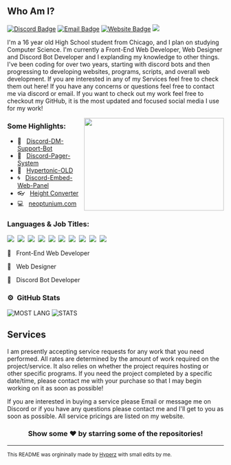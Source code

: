 ## Who Am I?

[![Discord Badge](https://img.shields.io/badge/-Discord-000000?style=flat-square&logo=Discord&logoColor=blue)](https://discord.com/channels/@me/642805037101219871)
[![Email Badge](https://img.shields.io/badge/-Email-000000?style=flat-square&logo=Discord&logoColor=blue)](mailto:neoptunium@gmail.com)
[![Website Badge](https://img.shields.io/badge/Website-000000?style=flat-square&logo=google-chrome&logoColor=blue)](https://neoptunium.com/)
![](https://komarev.com/ghpvc/?username=Neoptunium&label=Views&color=blue&style=plastic) 

I'm a 16 year old High School student from Chicago, and I plan on studying Computer Science. I'm currently a Front-End Web Developer, Web Designer and Discord Bot Developer and I explanding my knowledge to other things. I've been coding for over two years, starting with discord bots and then progressing to developing websites, programs, scripts, and overall web development. If you are interested in any of my Services feel free to check them out here! If you have any concerns or questions feel free to contact me via discord or email. If you want to check out my work feel free to checkout my GitHub, it is the most updated and focused social media I use for my work!

<img align="right" height="215" width="325" alt="" src="https://cdn.discordapp.com/attachments/834091240777187408/924882829043724329/banner.gif" />


### Some Highlights:

- 📌 &nbsp; [Discord-DM-Support-Bot](https://github.com/Neoptunium/Discord-DM-Support-Bot)
- 🚀 &nbsp; [Discord-Pager-System](https://github.com/Neoptunium/Discord-Pager-System)
- 🏫 &nbsp; [Hypertonic-OLD](https://github.com/Neoptunium/Hypertonic-OLD)
- 🌀 &nbsp; [Discord-Embed-Web-Panel](https://github.com/Neoptunium/Discord-Embed-Web-Panel)
- 👓 &nbsp; [Height Converter](https://github.com/Neoptunium/Height-Converter)
- 💻 &nbsp; [neoptunium.com](https://github.com/Neoptunium/neoptunium.com)

### Languages & Job Titles:


![](https://img.shields.io/badge/HTML5-000000?style=for-the-badge&logo=html5&logoColor=orange)&nbsp;
![](https://img.shields.io/badge/CSS3-000000?style=for-the-badge&logo=css3&logoColor=blue)&nbsp;
![](https://img.shields.io/badge/SASS-000000?style=for-the-badge&logo=sass&logoColor=blue)&nbsp;
![](https://img.shields.io/badge/JavaScript-000000?style=for-the-badge&logo=javascript&logoColor=yellow)&nbsp;
![](https://img.shields.io/badge/jQuery-000000?style=for-the-badge&logo=jquery&logoColor=yellow)&nbsp;
![](https://img.shields.io/badge/Handlebars-000000?style=for-the-badge&logo=hbs&logoColor=green)&nbsp;
![](https://img.shields.io/badge/EJS-000000?style=for-the-badge&logo=ejs&logoColor=green)&nbsp;
![](https://img.shields.io/badge/Node.js-000000?style=for-the-badge&logo=node.js&logoColor=green)&nbsp;
![](https://img.shields.io/badge/SQL-000000?style=for-the-badge&logo=mysql&logoColor=green)&nbsp;
![](https://img.shields.io/badge/PHP-000000?style=for-the-badge&logo=php&logoColor=green)&nbsp;

📌 &nbsp; Front-End Web Developer

📌 &nbsp; Web Designer

📌 &nbsp; Discord Bot Developer


### ⚙️ &nbsp;GitHub Stats

<p align="left">
  <a>
<img alt="MOST LANG" src="https://github-readme-stats.vercel.app/api/top-langs/?username=Neoptunium&layout=compact&theme=react">
<img alt="STATS" src="https://github-readme-stats.vercel.app/api?username=Neoptunium&show_icons=true&theme=react&hide=prs,issues">
  </a>
</p>


## Services
I am presently accepting service requests for any work that you need performed. All rates are determined by the amount of work required on the project/service. It also relies on whether the project requires hosting or other specific programs. If you need the project completed by a specific date/time, please contact me with your purchase so that I may begin working on it as soon as possible!

If you are interested in buying a service please Email or message me on Discord or if you have any questions please contact me and I'll get to you as soon as possible. All service pricings are listed on my website.


<h3 align=center>Show some ❤️ by starring some of the repositories!</h3>

---
<small>This README was orgininally made by <a href="https://hyperz.net/">Hyperz</a> with small edits by me.</small>

